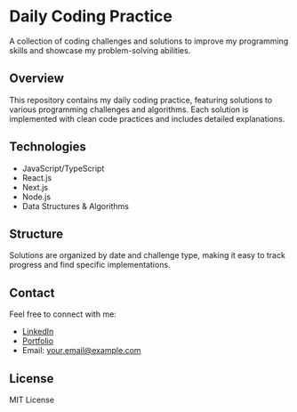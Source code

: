 # Daily Coding Practice

A collection of coding challenges and solutions to improve my programming skills and showcase my problem-solving abilities.

## Overview

This repository contains my daily coding practice, featuring solutions to various programming challenges and algorithms. Each solution is implemented with clean code practices and includes detailed explanations.

## Technologies

- JavaScript/TypeScript
- React.js
- Next.js
- Node.js
- Data Structures & Algorithms

## Structure

Solutions are organized by date and challenge type, making it easy to track progress and find specific implementations.

## Contact

Feel free to connect with me:

- [LinkedIn](your-linkedin-url)
- [Portfolio](your-portfolio-url)
- Email: your.email@example.com

## License

MIT License
